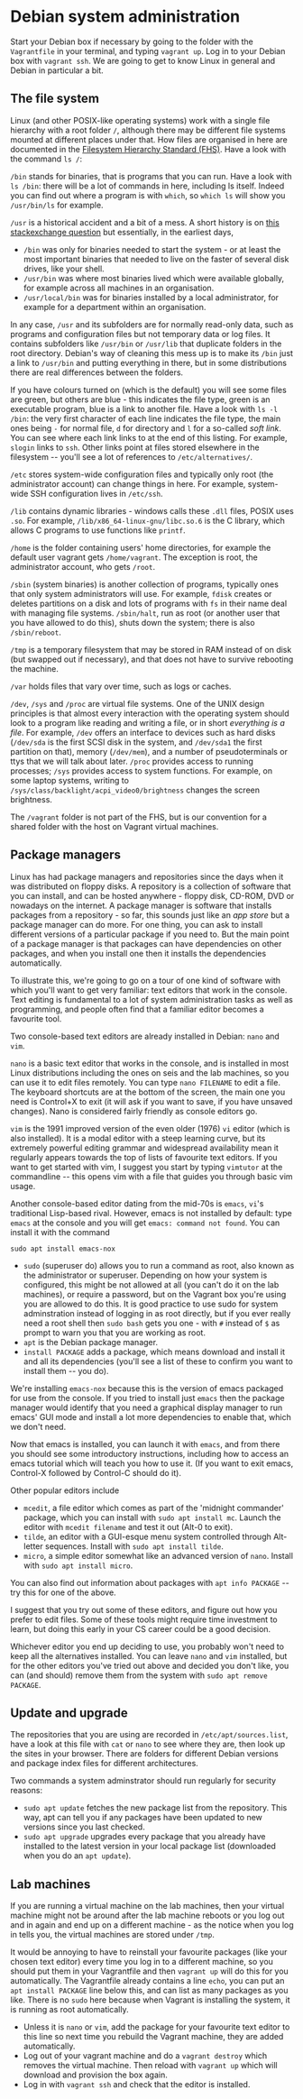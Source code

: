 # Debian system administration

Start your Debian box if necessary by going to the folder with the `Vagrantfile` in your terminal, and typing `vagrant up`. Log in to your Debian box with `vagrant ssh`. We are going to get to know Linux in general and Debian in particular a bit.

## The file system

Linux (and other POSIX-like operating systems) work with a single file hierarchy with a root folder `/`, although there may be different file systems mounted at different places under that. How files are organised in here are documented in the [Filesystem Hierarchy Standard (FHS)](https://refspecs.linuxfoundation.org/FHS_3.0/fhs-3.0.html). Have a look with the command `ls /`:

`/bin` stands for binaries, that is programs that you can run. Have a look with `ls /bin`: there will be a lot of commands in here, including ls itself. Indeed you can find out where a program is with `which`, so `which ls` will show you `/usr/bin/ls` for example.

`/usr` is a historical accident and a bit of a mess. A short history is on [this stackexchange question](https://askubuntu.com/questions/130186/what-is-the-rationale-for-the-usr-directory) but essentially, in the earliest days,

  * `/bin` was only for binaries needed to start the system - or at least the most important binaries that needed to live on the faster of several disk drives, like your shell.
  * `/usr/bin` was where most binaries lived which were available globally, for example across all machines in an organisation.
  * `/usr/local/bin` was for binaries installed by a local administrator, for example for a department within an organisation.

In any case, `/usr` and its subfolders are for normally read-only data, such as programs and configuration files but not temporary data or log files. It contains subfolders like `/usr/bin` or `/usr/lib` that duplicate folders in the root directory. Debian's way of cleaning this mess up is to make its `/bin` just a link to `/usr/bin` and putting everything in there, but in some distributions there are real differences between the folders.

If you have colours turned on (which is the default) you will see some files are green, but others are blue - this indicates the file type, green is an executable program, blue is a link to another file. Have a look with `ls -l /bin`: the very first character of each line indicates the file type, the main ones being `-` for normal file, `d` for directory and `l` for a so-called _soft link_. You can see where each link links to at the end of this listing. For example, `slogin` links to `ssh`. Other links point at files stored elsewhere in the filesystem -- you'll see a lot of references to `/etc/alternatives/`. 

`/etc` stores system-wide configuration files and typically only root (the administrator account) can change things in here. For example, system-wide SSH configuration lives in `/etc/ssh`.

`/lib` contains dynamic libraries - windows calls these `.dll` files, POSIX uses `.so`. For example, `/lib/x86_64-linux-gnu/libc.so.6` is the C library, which allows C programs to use functions like `printf`. 

`/home` is the folder containing users' home directories, for example the default user vagrant gets `/home/vagrant`. The exception is root, the administrator account, who gets `/root`.

`/sbin` (system binaries) is another collection of programs, typically ones that only system administrators will use. For example, `fdisk` creates or deletes partitions on a disk and lots of programs with `fs` in their name deal with managing file systems. `/sbin/halt`, run as root (or another user that you have allowed to do this), shuts down the system; there is also `/sbin/reboot`.

`/tmp` is a temporary filesystem that may be stored in RAM instead of on disk (but swapped out if necessary), and that does not have to survive rebooting the machine.

`/var` holds files that vary over time, such as logs or caches.

`/dev`, `/sys` and `/proc` are virtual file systems. One of the UNIX design principles is that almost every interaction with the operating system should look to a program like reading and writing a file, or in short _everything is a file_. For example, `/dev` offers an interface to devices such as hard disks (`/dev/sda` is the first SCSI disk in the system, and `/dev/sda1` the first partition on that), memory (`/dev/mem`), and a number of pseudoterminals or ttys that we will talk about later. `/proc` provides access to running processes; `/sys` provides access to system functions. For example, on some laptop systems, writing to `/sys/class/backlight/acpi_video0/brightness` changes the screen brightness.

The `/vagrant` folder is not part of the FHS, but is our convention for a shared folder with the host on Vagrant virtual machines.

## Package managers

Linux has had package managers and repositories since the days when it was distributed on floppy disks. A repository is a collection of software that you can install, and can be hosted anywhere - floppy disk, CD-ROM, DVD or nowadays on the internet. A package manager is software that installs packages from a repository - so far, this sounds just like an _app store_ but a package manager can do more. For one thing, you can ask to install different versions of a particular package if you need to. But the main point of a package manager is that packages can have dependencies on other packages, and when you install one then it installs the dependencies automatically.

To illustrate this, we're going to go on a tour of one kind of software with which you'll want to get very familiar: text editors that work in the console. Text editing is fundamental to a lot of system administration tasks as well as programming, and people often find that a familiar editor becomes a favourite tool. 

Two console-based text editors are already installed in Debian: `nano` and `vim`. 

`nano` is a basic text editor that works in the console, and is installed in most Linux distributions including the ones on seis and the lab machines, so you can use it to edit files remotely.  You can type `nano FILENAME` to edit a file. The keyboard shortcuts are at the bottom of the screen, the main one you need is Control+X to exit (it will ask if you want to save, if you have unsaved changes). Nano is considered fairly friendly as console editors go.

`vim` is the 1991 improved version of the even older (1976) `vi` editor (which is also installed). It is a modal editor with a steep learning curve, but its extremely powerful editing grammar and widespread availability mean it regularly appears towards the top of lists of favourite text editors. If you want to get started with vim, I suggest you start by typing `vimtutor` at the commandline -- this opens vim with a file that guides you through basic vim usage. 

Another console-based editor dating from the mid-70s is `emacs`, `vi`'s traditional Lisp-based rival. However, emacs is not installed by default: type `emacs` at the console and you will get `emacs: command not found`. You can install it with the command

```
sudo apt install emacs-nox
```

  * `sudo` (superuser do) allows you to run a command as root, also known as the administrator or superuser. Depending on how your system is configured, this might be not allowed at all (you can't do it on the lab machines), or require a password, but on the Vagrant box you're using you are allowed to do this. It is good practice to use sudo for system adminstration instead of logging in as root directly, but if you ever really need a root shell then `sudo bash` gets you one - with `#` instead of `$` as prompt to warn you that you are working as root.
  * `apt` is the Debian package manager.
  * `install PACKAGE` adds a package, which means download and install it and all its dependencies (you'll see a list of these to confirm you want to install them -- you do).

We're installing `emacs-nox` because this is the version of emacs packaged for use from the console. If you tried to install just `emacs` then the package manager would identify that you need a graphical display manager to run emacs' GUI mode and install a lot more dependencies to enable that, which we don't need. 

Now that emacs is installed, you can launch it with `emacs`, and from there you should see some introductory instructions, including how to access an emacs tutorial which will teach you how to use it. (If you want to exit emacs, Control-X followed by Control-C should do it).


Other popular editors include 
 + `mcedit`, a file editor which comes as part of the 'midnight commander' package, which you can install with `sudo apt install mc`. Launch the editor with `mcedit filename` and test it out (Alt-0 to exit).  
 + `tilde`, an editor with a GUI-esque menu system controlled through Alt-letter sequences. Install with `sudo apt install tilde`.
 + `micro`, a simple editor somewhat like an advanced version of `nano`. Install with `sudo apt install micro`.

You can also find out information about packages with `apt info PACKAGE` -- try this for one of the above.

I suggest that you try out some of these editors, and figure out how you prefer to edit files. Some of these tools might require time investment to learn, but doing this early in your CS career could be a good decision.

Whichever editor you end up deciding to use, you probably won't need to keep all the alternatives installed. You can leave `nano` and `vim` installed, but for the other editors you've tried out above and decided you don't like, you can (and should) remove them from the system with `sudo apt remove PACKAGE`.

## Update and upgrade

The repositories that you are using are recorded in `/etc/apt/sources.list`, have a look at this file with `cat` or `nano` to see where they are, then look up the sites in your browser. There are folders for different Debian versions and package index files for different architectures. 

Two commands a system adminstrator should run regularly for security reasons:

  * `sudo apt update` fetches the new package list from the repository. This way, apt can tell you if any packages have been updated to new versions since you last checked.
  * `sudo apt upgrade` upgrades every package that you already have installed to the latest version in your local package list (downloaded when you do an `apt update`).

## Lab machines

If you are running a virtual machine on the lab machines, then your virtual machine might not be around after the lab machine reboots or you log out and in again and end up on a different machine - as the notice when you log in tells you, the virtual machines are stored under `/tmp`.

It would be annoying to have to reinstall your favourite packages (like your chosen text editor) every time you log in to a different machine, so you should put them in your Vagrantfile and then `vagrant up` will do this for you automatically. The Vagrantfile already contains a line `echo`, you can put an `apt install PACKAGE` line below this, and can list as many packages as you like. There is no `sudo` here because when Vagrant is installing the system, it is running as root automatically.

  * Unless it is `nano` or `vim`, add the package for your favourite text editor to this line so next time you rebuild the Vagrant machine, they are added automatically.
  * Log out of your vagrant machine and do a `vagrant destroy` which removes the virtual machine. Then reload with `vagrant up` which will download and provision the box again.
  * Log in with `vagrant ssh` and check that the editor is installed.

